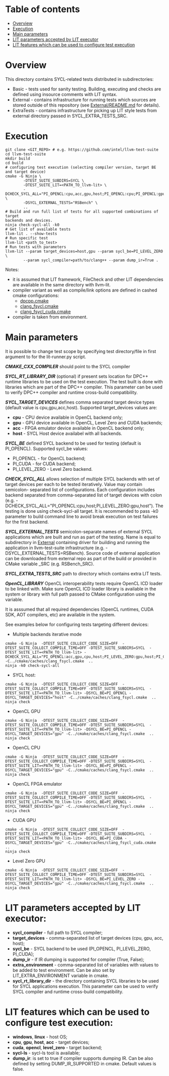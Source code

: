 # Table of contents
 * [Overview](#overview)
 * [Execution](#execution)
 * [Main parameters](#main-parameters)
 * [LIT parameters accepted by LIT executor](#lit-parameters-accepted-by-lit-executor)
 * [LIT features which can be used to configure test execution](#lit-features-which-can-be-used-to-configure-test-execution)

# Overview
This directory contains SYCL-related tests distributed in subdirectories:
 - Basic - tests used for sanity testing. Building, executing and checks are
   defined using insource comments with LIT syntax.
 - External - contains infrastructure for running tests which sources are
   stored outside of this repository (see [External/README.md](External/README.md) for details).
 - ExtraTests - contains infrastructure for picking up LIT style tests
   from external directory passed in SYCL_EXTRA_TESTS_SRC. 

# Execution
```
git clone <GIT_REPO> # e.g. https://github.com/intel/llvm-test-suite
cd llvm-test-suite
mkdir build
cd build
# configuring test execution (selecting compiler version, target BE and target device)
cmake -G Ninja \
        -DTEST_SUITE_SUBDIRS=SYCL \
        -DTEST_SUITE_LIT=<PATH_TO_llvm-lit> \
        -DCHECK_SYCL_ALL="PI_OPENCL:cpu,acc,gpu,host;PI_OPENCL:cpu;PI_OPENCL:gpu;PI_OPENCL:acc;PI_OPENCL:host;PI_LEVEL_ZERO:gpu,host;PI_LEVEL_ZERO:gpu;PI_LEVEL_ZERO:host" \
        -DSYCL_EXTERNAL_TESTS="RSBench" \
        ..
# Build and run full list of tests for all supported combinations of target
backends and devices.
ninja check-sycl-all -k0
# Get list of available tests
llvm-lit . --show-tests
# Run specific test
llvm-lit <path_to_test>
# Run tests with parameters
llvm-lit --param target_devices=host,gpu --param sycl_be=PI_LEVEL_ZERO \
        --param sycl_compiler=path/to/clang++ --param dump_ir=True .
```

Notes:
 - it is assumed that LIT framework, FileCheck and other LIT dependencies are
available in the same directory with llvm-lit.
 - compiler variant as well as compile/link options are defined in cashed cmake
 configurations:
   - [dpcpp.cmake](../../cmake/caches/dpcpp.cmake)
   - [clang_fsycl.cmake](../../cmake/cashes/clang_fsycl.cmake)
   - [clang_fsycl_cuda.cmake](../../cmake/cashes/clang_fsycl_cuda.cmake)
 - compiler is taken from environment.

# Main parameters
It is possible to change test scope by specifying test directory/file in first
argument to for the lit-runner.py script.

***CMAKE_CXX_COMPILER*** should point to the SYCL compiler

***SYCL_RT_LIBRARY_DIR*** (optional) if present sets location for DPC++ runtime
 libraries to be used on the test execution. The test built is done with
 libraries which are part of the DPC++ compiler. This parameter can be used to
 verify DPC++ compiler and runtime cross-build compatibility.

***SYCL_TARGET_DEVICES*** defines comma separated target device types (default
value is cpu,gpu,acc,host). Supported target_devices values are:
 - **cpu**  - CPU device available in OpenCL backend only;
 - **gpu**  - GPU device available in OpenCL, Level Zero and CUDA backends;
 - **acc**  - FPGA emulator device available in OpenCL backend only;
 - **host** - SYCL Host device availabel with all backends.

***SYCL_BE*** defined SYCL backend to be used for testing (default is
PI_OPENCL).
Supported sycl_be values:
 - PI_OPENCL - for OpenCL backend;
 - PI_CUDA - for CUDA backend;
 - PI_LEVEL_ZERO - Level Zero backend.

***CHECK_SYCL_ALL*** allows selection of multiple SYCL backends with set of
target devices per each to be tested iteratively. Value may contain semicolon-
separated list of configurations. Each configuration includes backend separated
from comma-separated list of target devices with colon (e.g.
-DCHECK_SYCL_ALL="PI_OPENCL:cpu,host;PI_LEVEL_ZERO:gpu,host"). The testing is
done using check-sycl-all target. It is recommended to pass -k0 parameter to
build command line to avoid break execution on test failures for the first
backend.

***SYCL_EXTERNAL_TESTS*** semicolon-separate names of external SYCL applications
which are built and run as part of the testing. Name is equal to subdirectory in
[External](External) containing driver for building and running the application
in llvm-test-suite infrastructure (e.g. -DSYCL_EXTERNAL_TESTS=RSBench). Source
code of external application can be downloaded from external repo as part of the
build or provided in CMake variable <APPNAME>_SRC (e.g. RSBench_SRC).

***SYCL_EXTRA_TESTS_SRC*** path to directory which contains extra LIT tests.

***OpenCL_LIBRARY*** OpenCL interoperability tests require OpenCL ICD loader
to be linked with. Make sure OpenCL ICD loader library is available in the
system or library with full path passed to CMake configuration using the
variable.

It is asssumed that all required dependencies (OpenCL runtimes, CUDA SDK, AOT
compilers, etc) are available in the system.

See examples below for configuring tests targeting different devices:
 - Multiple backends iterative mode
```
cmake -G Ninja  -DTEST_SUITE_COLLECT_CODE_SIZE=OFF  -DTEST_SUITE_COLLECT_COMPILE_TIME=OFF -DTEST_SUITE_SUBDIRS=SYCL  -DTEST_SUITE_LIT=<PATH_TO_llvm-lit> -DCHECK_SYCL_ALL="PI_OPENCL:acc,gpu,cpu,host;PI_LEVEL_ZERO:gpu,host;PI_CUDA:gpu,host" -C../cmake/caches/clang_fsycl.cmake  ..
ninja -k0 check-sycl-all
```
 - SYCL host:
```
cmake -G Ninja  -DTEST_SUITE_COLLECT_CODE_SIZE=OFF  -DTEST_SUITE_COLLECT_COMPILE_TIME=OFF -DTEST_SUITE_SUBDIRS=SYCL  -DTEST_SUITE_LIT=<PATH_TO_llvm-lit> -DSYCL_BE=PI_OPENCL -DSYCL_TARGET_DEVICES="host" -C../cmake/caches/clang_fsycl.cmake  ..
ninja check
```
 - OpenCL GPU
```
cmake -G Ninja  -DTEST_SUITE_COLLECT_CODE_SIZE=OFF  -DTEST_SUITE_COLLECT_COMPILE_TIME=OFF -DTEST_SUITE_SUBDIRS=SYCL  -DTEST_SUITE_LIT=<PATH_TO_llvm-lit> -DSYCL_BE=PI_OPENCL -DSYCL_TARGET_DEVICES="gpu" -C../cmake/caches/clang_fsycl.cmake  ..
ninja check
```
 - OpenCL CPU
```
cmake -G Ninja  -DTEST_SUITE_COLLECT_CODE_SIZE=OFF  -DTEST_SUITE_COLLECT_COMPILE_TIME=OFF -DTEST_SUITE_SUBDIRS=SYCL  -DTEST_SUITE_LIT=<PATH_TO_llvm-lit> -DSYCL_BE=PI_OPENCL -DSYCL_TARGET_DEVICES="gpu" -C../cmake/caches/clang_fsycl.cmake  ..
ninja check
```
 - OpenCL FPGA emulator
```
cmake -G Ninja  -DTEST_SUITE_COLLECT_CODE_SIZE=OFF  -DTEST_SUITE_COLLECT_COMPILE_TIME=OFF -DTEST_SUITE_SUBDIRS=SYCL  -DTEST_SUITE_LIT=<PATH_TO_llvm-lit> -DSYCL_BE=PI_OPENCL -DSYCL_TARGET_DEVICES="gpu" -C../cmake/caches/clang_fsycl.cmake  ..
ninja check
```
 - CUDA GPU
```
cmake -G Ninja  -DTEST_SUITE_COLLECT_CODE_SIZE=OFF  -DTEST_SUITE_COLLECT_COMPILE_TIME=OFF -DTEST_SUITE_SUBDIRS=SYCL  -DTEST_SUITE_LIT=<PATH_TO_llvm-lit> -DSYCL_BE=PI_CUDA -DSYCL_TARGET_DEVICES="gpu" -C../cmake/caches/clang_fsycl_cuda.cmake  ..
ninja check
```
 - Level Zero GPU
```
cmake -G Ninja  -DTEST_SUITE_COLLECT_CODE_SIZE=OFF  -DTEST_SUITE_COLLECT_COMPILE_TIME=OFF -DTEST_SUITE_SUBDIRS=SYCL  -DTEST_SUITE_LIT=<PATH_TO_llvm-lit> -DSYCL_BE=PI_LEVEL_ZERO -DSYCL_TARGET_DEVICES="gpu" -C../cmake/caches/clang_fsycl.cmake  ..
ninja check
```

# LIT parameters accepted by LIT executor:
 * **sycl_compiler** - full path to SYCL compiler;
 * **target_devices** - comma-separated list of target devices (cpu, gpu, acc,
   host);
 * **sycl_be** - SYCL backend to be used (PI_OPENCL, PI_LEVEL_ZERO, PI_CUDA);
 * **dump_ir** - if IR dumping is supported for compiler (True, False);
 * **extra_environment** - comma-separated list of variables with values to be
   added to test environment. Can be also set by LIT_EXTRA_ENVIRONMENT variable
   in cmake.
 * **sycl_rt_library_dir** - the directory containing SYCL libraries to be used
   for SYCL applications execution. This parameter can be used to verify SYCL
   compiler and runtime cross-build compatibility.

# LIT features which can be used to configure test execution:
 * **windows**, **linux** - host OS;
 * **cpu**, **gpu**, **host**, **acc** - target devices;
 * **cuda**, **opencl**, **level_zero** - target backend;
 * **sycl-ls** - sycl-ls tool is available;
 * **dump_ir**: is set to true if compiler supports dumping IR. Can be also
   defined by setting DUMP_IR_SUPPORTED in cmake. Default values is false.
